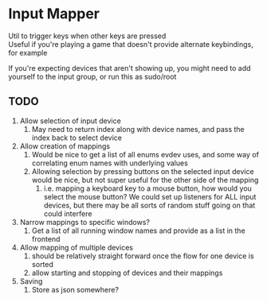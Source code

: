 # Input Mapper
Util to trigger keys when other keys are pressed  
Useful if you're playing a game that doesn't provide alternate keybindings, for example

If you're expecting devices that aren't showing up, you might need to add yourself to the input group, or run this as sudo/root

## TODO
1) Allow selection of input device
    1) May need to return index along with device names, and pass the index back to select device
2) Allow creation of mappings
    1) Would be nice to get a list of all enums evdev uses, and some way of correlating enum names with underlying values
    2) Allowing selection by pressing buttons on the selected input device would be nice, but not super useful for the other side of the mapping
        1) i.e. mapping a keyboard key to a mouse button, how would you select the mouse button? We could set up listeners for ALL input devices, but there may be all sorts of random stuff going on that could interfere
3) Narrow mappings to specific windows?
    1) Get a list of all running window names and provide as a list in the frontend
4) Allow mapping of multiple devices
    1) should be relatively straight forward once the flow for one device is sorted
    2) allow starting and stopping of devices and their mappings
5) Saving
    1) Store as json somewhere?

